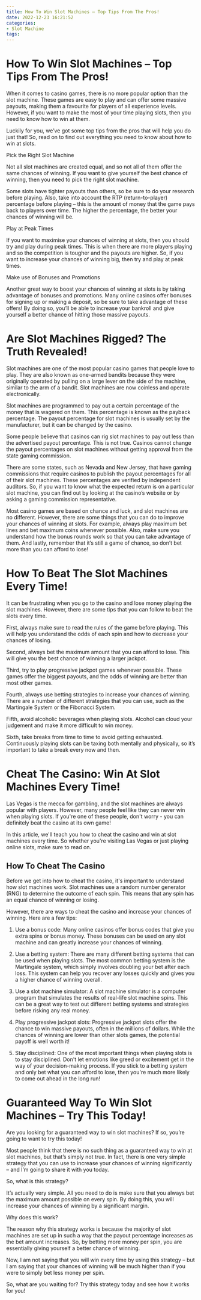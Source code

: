 ```yaml
---
title: How To Win Slot Machines – Top Tips From The Pros!
date: 2022-12-23 16:21:52
categories:
- Slot Machine
tags:
---
```



#  How To Win Slot Machines – Top Tips From The Pros!

When it comes to casino games, there is no more popular option than the slot machine. These games are easy to play and can offer some massive payouts, making them a favourite for players of all experience levels. However, if you want to make the most of your time playing slots, then you need to know how to win at them.

Luckily for you, we’ve got some top tips from the pros that will help you do just that! So, read on to find out everything you need to know about how to win at slots.

Pick the Right Slot Machine

Not all slot machines are created equal, and so not all of them offer the same chances of winning. If you want to give yourself the best chance of winning, then you need to pick the right slot machine.

Some slots have tighter payouts than others, so be sure to do your research before playing. Also, take into account the RTP (return-to-player) percentage before playing – this is the amount of money that the game pays back to players over time. The higher the percentage, the better your chances of winning will be.

Play at Peak Times

If you want to maximise your chances of winning at slots, then you should try and play during peak times. This is when there are more players playing and so the competition is tougher and the payouts are higher. So, if you want to increase your chances of winning big, then try and play at peak times.

Make use of Bonuses and Promotions

Another great way to boost your chances of winning at slots is by taking advantage of bonuses and promotions. Many online casinos offer bonuses for signing up or making a deposit, so be sure to take advantage of these offers! By doing so, you’ll be able to increase your bankroll and give yourself a better chance of hitting those massive payouts.

#  Are Slot Machines Rigged? The Truth Revealed!

Slot machines are one of the most popular casino games that people love to play. They are also known as one-armed bandits because they were originally operated by pulling on a large lever on the side of the machine, similar to the arm of a bandit. Slot machines are now coinless and operate electronically.

Slot machines are programmed to pay out a certain percentage of the money that is wagered on them. This percentage is known as the payback percentage. The payout percentage for slot machines is usually set by the manufacturer, but it can be changed by the casino.

Some people believe that casinos can rig slot machines to pay out less than the advertised payout percentage. This is not true. Casinos cannot change the payout percentages on slot machines without getting approval from the state gaming commission.

There are some states, such as Nevada and New Jersey, that have gaming commissions that require casinos to publish the payout percentages for all of their slot machines. These percentages are verified by independent auditors. So, if you want to know what the expected return is on a particular slot machine, you can find out by looking at the casino’s website or by asking a gaming commission representative.

Most casino games are based on chance and luck, and slot machines are no different. However, there are some things that you can do to improve your chances of winning at slots. For example, always play maximum bet lines and bet maximum coins whenever possible. Also, make sure you understand how the bonus rounds work so that you can take advantage of them. And lastly, remember that it’s still a game of chance, so don’t bet more than you can afford to lose!

#  How To Beat The Slot Machines Every Time!

It can be frustrating when you go to the casino and lose money playing the slot machines. However, there are some tips that you can follow to beat the slots every time.

First, always make sure to read the rules of the game before playing. This will help you understand the odds of each spin and how to decrease your chances of losing.

Second, always bet the maximum amount that you can afford to lose. This will give you the best chance of winning a larger jackpot.

Third, try to play progressive jackpot games whenever possible. These games offer the biggest payouts, and the odds of winning are better than most other games.

Fourth, always use betting strategies to increase your chances of winning. There are a number of different strategies that you can use, such as the Martingale System or the Fibonacci System.

Fifth, avoid alcoholic beverages when playing slots. Alcohol can cloud your judgement and make it more difficult to win money.

Sixth, take breaks from time to time to avoid getting exhausted. Continuously playing slots can be taxing both mentally and physically, so it’s important to take a break every now and then.

#  Cheat The Casino: Win At Slot Machines Every Time!

Las Vegas is the mecca for gambling, and the slot machines are always popular with players. However, many people feel like they can never win when playing slots. If you're one of these people, don't worry - you can definitely beat the casino at its own game!

In this article, we'll teach you how to cheat the casino and win at slot machines every time. So whether you're visiting Las Vegas or just playing online slots, make sure to read on.

## How To Cheat The Casino

Before we get into how to cheat the casino, it's important to understand how slot machines work. Slot machines use a random number generator (RNG) to determine the outcome of each spin. This means that any spin has an equal chance of winning or losing.

However, there are ways to cheat the casino and increase your chances of winning. Here are a few tips:

1. Use a bonus code: Many online casinos offer bonus codes that give you extra spins or bonus money. These bonuses can be used on any slot machine and can greatly increase your chances of winning.

2. Use a betting system: There are many different betting systems that can be used when playing slots. The most common betting system is the Martingale system, which simply involves doubling your bet after each loss. This system can help you recover any losses quickly and gives you a higher chance of winning overall.

3. Use a slot machine simulator: A slot machine simulator is a computer program that simulates the results of real-life slot machine spins. This can be a great way to test out different betting systems and strategies before risking any real money.

4. Play progressive jackpot slots: Progressive jackpot slots offer the chance to win massive payouts, often in the millions of dollars. While the chances of winning are lower than other slots games, the potential payoff is well worth it!

5. Stay disciplined: One of the most important things when playing slots is to stay disciplined. Don't let emotions like greed or excitement get in the way of your decision-making process. If you stick to a betting system and only bet what you can afford to lose, then you're much more likely to come out ahead in the long run!

#  Guaranteed Way To Win Slot Machines – Try This Today!

Are you looking for a guaranteed way to win slot machines? If so, you’re going to want to try this today!

Most people think that there is no such thing as a guaranteed way to win at slot machines, but that’s simply not true. In fact, there is one very simple strategy that you can use to increase your chances of winning significantly – and I’m going to share it with you today.

So, what is this strategy?

It’s actually very simple. All you need to do is make sure that you always bet the maximum amount possible on every spin. By doing this, you will increase your chances of winning by a significant margin.

Why does this work?

The reason why this strategy works is because the majority of slot machines are set up in such a way that the payout percentage increases as the bet amount increases. So, by betting more money per spin, you are essentially giving yourself a better chance of winning.

Now, I am not saying that you will win every time by using this strategy – but I am saying that your chances of winning will be much higher than if you were to simply bet less money per spin.

So, what are you waiting for? Try this strategy today and see how it works for you!